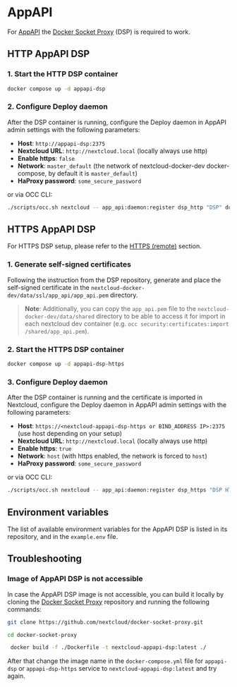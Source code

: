 # AppAPI

For [AppAPI](https://github.com/nextcloud/app_api) the [Docker Socket Proxy](https://github.com/nextcloud/docker-socket-proxy) (DSP) is required to work.

## HTTP AppAPI DSP

### 1. Start the HTTP DSP container

```bash
docker compose up -d appapi-dsp
```

### 2. Configure Deploy daemon

After the DSP container is running, configure the Deploy daemon in AppAPI admin settings with the following parameters:

- **Host**: `http://appapi-dsp:2375`
- **Nextcloud URL**: `http://nextcloud.local` (locally always use http)
- **Enable https**: `false`
- **Network**: `master_default` (the network of nextcloud-docker-dev docker-compose, by default it is `master_default`)
- **HaProxy password**: `some_secure_password`

or via OCC CLI:

```bash
./scripts/occ.sh nextcloud -- app_api:daemon:register dsp_http "DSP" docker-install http "appapi-dsp:2375" "https://nextcloud.local" --set-default --haproxy_password some_secure_password --net nextcloud_default
```

## HTTPS AppAPI DSP

For HTTPS DSP setup, please refer to the [HTTPS (remote)](https://github.com/nextcloud/docker-socket-proxy?tab=readme-ov-file#httpsremote) section.

### 1. Generate self-signed certificates

Following the instruction from the DSP repository, generate and place the self-signed certificate in the `nextcloud-docker-dev/data/ssl/app_api/app_api.pem` directory.

> **Note**: Additionally, you can copy the `app_api.pem` file to the `nextcloud-docker-dev/data/shared` directory 
> to be able to access it for import in each nextcloud dev container (e.g. `occ security:certificates:import /shared/app_api.pem`).

### 2. Start the HTTPS DSP container

```bash
docker compose up -d appapi-dsp-https
```

### 3. Configure Deploy daemon

After the DSP container is running and the certificate is imported in Nextcloud, configure the Deploy daemon in AppAPI admin settings with the following parameters:

- **Host**: `https://<nextcloud-appapi-dsp-https or BIND_ADDRESS IP>:2375` (use host depending on your setup)
- **Nextcloud URL**: `http://nextcloud.local` (locally always use http)
- **Enable https**: `true`
- **Network**: `host` (with https enabled, the network is forced to `host`)
- **HaProxy password**: `some_secure_password`

or via OCC CLI:

```bash
./scripts/occ.sh nextcloud -- app_api:daemon:register dsp_https "DSP HTTPS" docker-install https "nextcloud-appapi-dsp-https" "http://nextcloud.local" --net=host --set-default
```


## Environment variables

The list of available environment variables for the AppAPI DSP is listed in its repository,
and in the `example.env` file.

## Troubleshooting

### Image of AppAPI DSP is not accessible

In case the AppAPI DSP image is not accessible, you can build it locally by cloning the [Docker Socket Proxy](https://github.com/nextcloud/docker-socket-proxy) repository and running the following commands:

```bash
git clone https://github.com/nextcloud/docker-socket-proxy.git
```

```bash
cd docker-socket-proxy 
```

```bash
 docker build -f ./Dockerfile -t nextcloud-appapi-dsp:latest ./
```

After that change the image name in the `docker-compose.yml` file
for `appapi-dsp` or `appapi-dsp-https` service to `nextcloud-appapi-dsp:latest` and try again.

